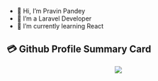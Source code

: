 - 👋 Hi, I’m Pravin Pandey
- 👀 I’m a Laravel Developer 
- 🌱 I’m currently learning React
<!---
- 💞️ I’m looking to collaborate on ...
- 📫 How to reach me ...
- 😄 Pronouns: ...
- ⚡ Fun fact: ...
--->

<!---
pravinpandeyit/pravinpandeyit is a ✨ special ✨ repository because its `README.md` (this file) appears on your GitHub profile.
You can click the Preview link to take a look at your changes.
--->


## 💳 Github Profile Summary Card
<p align="center">
  <img src="https://github-profile-summary-cards.vercel.app/api/cards/profile-details?username=pravinpandeyit&theme=vue"/>
</p>
<!---
## 📟 GitHub Stats
<p align="center">
	<img width="48%" src="https://github-readme-stats.vercel.app/api?username=pravinpandeyit&show_icons=true&theme=vue" />
	<img width="48%" src="https://github-readme-streak-stats.herokuapp.com/?user=pravinpandeyit&theme=vue" />
</p>

[![Top Language use by yogi](https://github-readme-stats.vercel.app/api/top-langs/?username=pravinpandeyit)](https://github.com/anuraghazra/github-readme-stats)
--->
